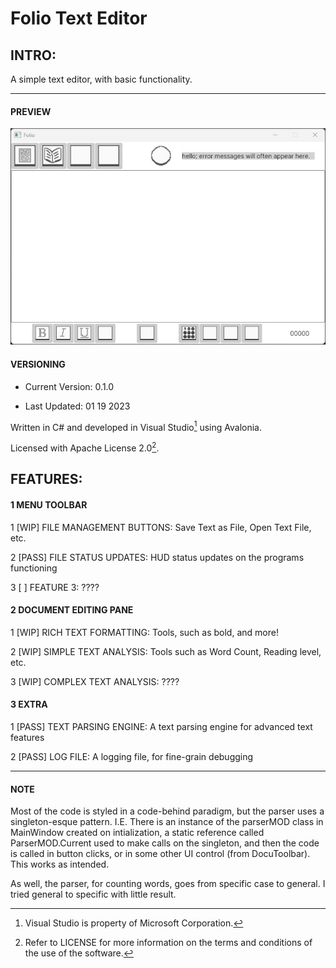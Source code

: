 # Folio Text Editor

## INTRO:

A simple text editor, with basic functionality.

---

#### PREVIEW

![The app in its current state](/Text-Editor-eg.jpg)

#### VERSIONING

- Current Version: 0.1.0

- Last Updated: 01 19 2023

Written in C# and developed in Visual Studio[^1] using Avalonia.

Licensed with Apache License 2.0[^2].

## FEATURES:

#### 1 MENU TOOLBAR

1 [WIP] FILE MANAGEMENT BUTTONS: Save Text as File, Open Text File, etc.

2 [PASS] FILE STATUS UPDATES: HUD status updates on the programs functioning

3 [ ] FEATURE 3: ????

#### 2 DOCUMENT EDITING PANE

1 [WIP] RICH TEXT FORMATTING: Tools, such as bold, and more!

2 [WIP] SIMPLE TEXT ANALYSIS: Tools such as Word Count, Reading level, etc.

3 [WIP] COMPLEX TEXT ANALYSIS: ????

#### 3 EXTRA

1 [PASS] TEXT PARSING ENGINE: A text parsing engine for advanced text features

2 [PASS] LOG FILE: A logging file, for fine-grain debugging

[^1]: Visual Studio is property of Microsoft Corporation.

[^2]: Refer to LICENSE for more information on the terms and conditions of the use of the software.

---

#### NOTE

Most of the code is styled in a code-behind paradigm, but the parser uses a singleton-esque pattern. I.E. There is an instance of the parserMOD class in MainWindow created on intialization, a static reference called ParserMOD.Current used to make calls on the singleton, and then the code is called in button clicks, or in some other UI control (from DocuToolbar). This works as intended.

As well, the parser, for counting words, goes from specific case to general. I tried general to specific with little result.
